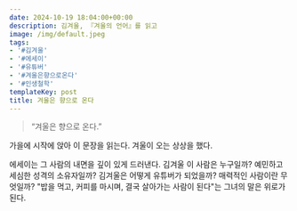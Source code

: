 ```yaml
---
date: 2024-10-19 18:04:00+00:00
description: 김겨울, 『겨울의 언어』를 읽고
image: /img/default.jpeg
tags:
- '#김겨울'
- '#에세이'
- '#유튜버'
- '#겨울은향으로온다'
- '#인생철학'
templateKey: post
title: 겨울은 향으로 온다
---
```


> “겨울은 향으로 온다.”  

가을에 시작에 앉아 이 문장을 읽는다. 겨울이 오는 상상을 했다. 

에세이는 그 사람의 내면을 깊이 있게 드러낸다. 김겨울 이 사람은 누구일까? 예민하고 세심한 성격의 소유자일까? 김겨울은 어떻게 유튜버가 되었을까? 매력적인 사람이란 무엇일까? "밥을 먹고, 커피를 마시며, 결국 살아가는 사람이 된다"는 그녀의 말은 위로가 된다.